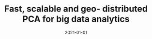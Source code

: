 ---
title: "Fast, scalable and geo- distributed PCA for big data analytics"
collection: publications
permalink: /publication/2021-tallnwide
date: 2021-01-01
venue: 'Elsevier Journal on Information Systems, Elsevier'
paperurl: '/files/pdf/research/tallnwide.pdf'
link: 'https://www.sciencedirect.com/science/article/abs/pii/S0306437920301526?via%3Dihub'
code: 'https://github.com/tmadnan10/TallnWide'
github: 'https://github.com/tmadnan10/TallnWide'
citation: 'TM Tariq Adnan, Md Mehrab Tanjim, and Muhammad Abdullah Adnan. “Fast, scalable and geo- distributed PCA for big data analytics”. Elsevier Journal on Information Systems, Elsevier, Vol 98, Article 101710, 2021.'
---